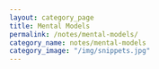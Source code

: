 ```yaml
---
layout: category_page
title: Mental Models
permalink: /notes/mental-models/
category_name: notes/mental-models
category_image: "/img/snippets.jpg"
---
```


